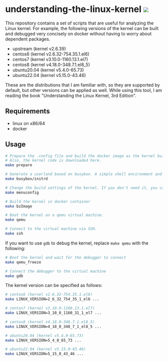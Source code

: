 # understanding-the-linux-kernel ![](https://github.com/bobuhiro11/understanding-the-linux-kernel/workflows/action/badge.svg)

This repository contains a set of scripts that are useful for analyzing the Linux kernel. For example, the following versions of the kernel can be built and debugged very concisely on docker without having to worry about dependent packages.

- upstream (kernel v2.6.39)
- centos6 (kernel v2.6.32-754.35.1.el6)
- centos7 (kernel v3.10.0-1160.13.1.el7)
- centos8 (kernel v4.18.0-348.7.1.el8_5)
- ubuntu20.04 (kernel v5.4.0-65.73)
- ubuntu22.04 (kernel v5.15.0-43.46)

These are the distributions that I am familiar with, so they are supported by default, but other versions can be applied as well.
While using this tool, I am reading the book "Understanding the Linux Kernel, 3rd Edition".

## Requirements

- linux on x86/64
- docker

## Usage

```bash
# Prepare the .config file and build the docker image as the kernel build environment.
# Also, the kernel code is downloaded here.
make prepare

# Generate a userland based on busybox. A simple shell environment and SSH server are included.
make busybox/initrd

# Change the build settings of the kernel. If you don't need it, you can skip this step.
make menuconfig

# Build the kernel in docker container
make bzImage

# Boot the kernel on a qemu virtual machine.
make qemu

# Connect to the virtual machine via SSH.
make ssh
```

If you want to use `gdb` to debug the kernel, replace `make qemu` with the following:

```bash
# Boot the kernel and wait for the debugger to connect
make qemu_freeze

# Connect the debugger to the virtual machine
make gdb
```

The kernel version can be specified as follows:

```bash
# centos6 (kernel v2.6.32-754.35.1.el6)
make LINUX_VERSION=2_6_32_754_35_1_el6 ...

# centos7 (kernel v3.10.0-1160.13.1.el7)
make LINUX_VERSION=3_10_0_1160_31_1_el7 ...

# centos8 (kernel v4.18.0-348.7.1.el8_5)
make LINUX_VERSION=4_18_0_348_7_1_el8_5 ...

# ubuntu20.04 (kernel v5.4.0-65.73)
make LINUX_VERSION=5_4_0_65_73 ...

# ubuntu22.04 (kernel v5.15.0-43.46)
make LINUX_VERSION=5_15_0_43_46 ...
```
